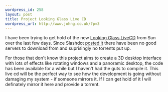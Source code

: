 ```yaml
--- 
wordpress_id: 258
layout: post
title: Project Looking Glass Live CD
wordpress_url: http://www.johng.co.uk/?p=3
---
```

I have been trying to get hold of the new <a href="https://lg3d-livecd.dev.java.net/">Looking Glass LiveCD</a> from Sun over the last few days. Since Slashdot <a href="http://linux.slashdot.org/article.pl?sid=05/03/02/201216&tid=189&tid=102&tid=106">posted it</a> there have been no good servers to download from and suprisingly no torrents put up.

For those that don't know this project aims to create a 3D desktop interface with lots of effects like rotating windows and a panoramic desktop, the code has been available for a while but I haven't had the guts to compile it. This live cd will be the perfect way to see how the development is going without damaging my system - if someone mirrors it. If I can get hold of it I will definately mirror it here and provide a torrent.

